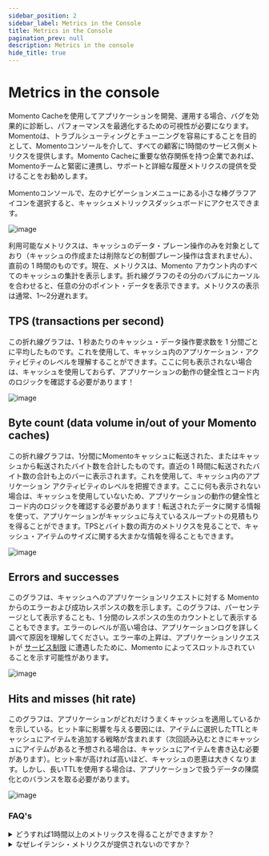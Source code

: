 ```yaml
---
sidebar_position: 2
sidebar_label: Metrics in the Console
title: Metrics in the Console
pagination_prev: null
description: Metrics in the console
hide_title: true
---
```


# Metrics in the console

Momento Cacheを使用してアプリケーションを開発、運用する場合、バグを効果的に診断し、パフォーマンスを最適化するための可視性が必要になります。Momentoは、トラブルシューティングとチューニングを容易にすることを目的として、Momentoコンソールを介して、すべての顧客に1時間のサービス側メトリクスを提供します。Momento Cacheに重要な依存関係を持つ企業であれば、Momentoチームと緊密に連携し、サポートと詳細な履歴メトリクスの提供を受けることをお勧めします。

Momentoコンソールで、左のナビゲーションメニューにある小さな棒グラフアイコンを選択すると、キャッシュメトリックスダッシュボードにアクセスできます。

![image](@site/static/img/metrics_select.png)

利用可能なメトリクスは、キャッシュのデータ・プレーン操作のみを対象としており（キャッシュの作成または削除などの制御プレーン操作は含まれません）、直前の 1 時間のものです。現在、メトリクスは、Momento アカウント内のすべてのキャッシュの集計を表示します。折れ線グラフのその分のバブルにカーソルを合わせると、任意の分のポイント・データを表示できます。メトリクスの表示は通常、1～2分遅れます。

## TPS (transactions per second)
この折れ線グラフは、1 秒あたりのキャッシュ・データ操作要求数を 1 分間ごとに平均したものです。これを使用して、キャッシュ内のアプリケーション・アクティビティのレベルを理解することができます。ここに何も表示されない場合は、キャッシュを使用しておらず、アプリケーションの動作の健全性とコード内のロジックを確認する必要があります！

![image](@site/static/img/metrics_tps.png)

## Byte count (data volume in/out of your Momento caches)
この折れ線グラフは、1分間にMomentoキャッシュに転送された、またはキャッシュから転送されたバイト数を合計したものです。直近の 1 時間に転送されたバイト数の合計も上のバーに表示されます。これを使用して、キャッシュ内のアプリケーション アクティビティのレベルを把握できます。ここに何も表示されない場合は、キャッシュを使用していないため、アプリケーションの動作の健全性とコード内のロジックを確認する必要があります！転送されたデータに関する情報を使って、アプリケーションがキャッシュに与えているスループットの見積もりを得ることができます。TPSとバイト数の両方のメトリクスを見ることで、キャッシュ・アイテムのサイズに関する大まかな情報を得ることもできます。

![image](@site/static/img/metrics_bytecount.png)

## Errors and successes
このグラフは、キャッシュへのアプリケーションリクエストに対する Momento からのエラーおよび成功レスポンスの数を示します。このグラフは、パーセンテージとして表示することも、1 分間のレスポンスの生のカウントとして表示することもできます。エラーのレベルが高い場合は、アプリケーションログを詳しく調べて原因を理解してください。エラー率の上昇は、アプリケーションリクエストが [サービス制限](./limits) に遭遇したために、Momento によってスロットルされていることを示す可能性があります。

![image](@site/static/img/metrics_success-error.png)

## Hits and misses (hit rate)
このグラフは、アプリケーションがどれだけうまくキャッシュを適用しているかを示している。ヒット率に影響を与える要因には、アイテムに選択したTTLとキャッシュにアイテムを追加する戦略が含まれます（次回読み込むときにキャッシュにアイテムがあると予想される場合は、キャッシュにアイテムを書き込む必要があります）。ヒット率が高ければ高いほど、キャッシュの恩恵は大きくなります。しかし、長いTTLを使用する場合は、アプリケーションで扱うデータの陳腐化とのバランスを取る必要があります。

![image](@site/static/img/metrics_hit-miss.png)


### FAQ's
<details>
<summary>どうすれば1時間以上のメトリックスを得ることができますか？</summary>
本番環境では、Momentoチームと提携してサポートを受けることをお勧めします。これには、詳細なメトリクスの観測可能ツールへの公開が含まれます（現在はCloudWatchですが、今後オプションが増える予定です）。詳細なメトリクスの配信が可能になれば、運用基準に従ってアラームやダッシュボードを構築することができます。
</details>

<details>
<summary>なぜレイテンシ・メトリクスが提供されないのですか？</summary>
Momentoが測定できるのは、サービス内部（リクエスト・ルーターとストレージ・ノード間）のトラフィックに関連するレイテンシーだけです。これは、全体的なレイテンシーの話と、ユーザーが受けているエクスペリエンスについて、より多くのことを物語っています。また、カナリアを使って、ネットワーク上のどこか遠くにいるエンドユーザーが経験するレイテンシーをテストし、報告することを検討することもできます。
<br></br>
<br></br>
CloudWatchへの詳細なメトリクス配信を受けているお客様には、パーセンタイル付きのレイテンシ・メトリクスが提供されます。これは、クライアント側のレイテンシやカナリア・レイテンシと比較することで、ユーザー・エクスペリエンスの問題がMomentoキャッシュに関連しているのか、あるいは根本的な原因や解決策を他の場所に求める必要があるのかを迅速に判断するために使用できます。
</details>
